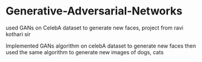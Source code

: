 # Generative-Adversarial-Networks
used GANs on CelebA dataset to generate new faces, project from ravi kothari sir


Implemented GANs algorithm on celebA dataset to generate new faces then used the same algorithm to generate new images of dogs, cats

